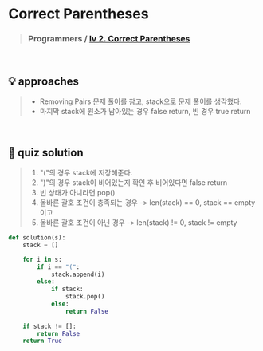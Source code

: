 # Correct Parentheses

> ### Programmers / <a href = https://school.programmers.co.kr/learn/courses/30/lessons/12909> lv 2. Correct Parentheses </a>

<br>

## 💡 approaches
>  - Removing Pairs 문제 풀이를 참고, stack으로 문제 풀이를 생각했다. 
>  - 마지막 stack에 원소가 남아있는 경우 false return, 빈 경우 true return

<br>

## 🔑 quiz solution

>  1. "("의 경우 stack에 저장해준다. 
>  2. ")"의 경우 stack이 비어있는지 확인 후 비어있다면 false return 
>  3. 빈 상태가 아니라면 pop()
>  4. 올바른 괄호 조건이 충족되는 경우 -> len(stack) == 0, stack == empty이고
>  5. 올바른 괄호 조건이 아닌 경우 -> len(stack) != 0, stack != empty

```py
def solution(s):
    stack = []

    for i in s:
        if i == "(":
            stack.append(i)
        else: 
            if stack: 
                stack.pop()
            else: 
                return False
    
    if stack != []:
        return False
    return True
```